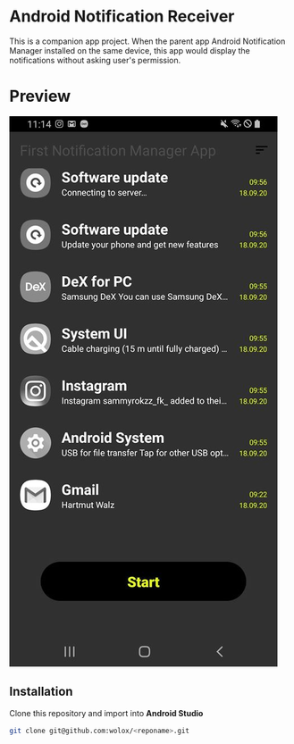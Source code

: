 # Android Notification Receiver

This is a companion app project. When the parent app Android Notification Manager installed on the same device, this app would display the notifications without asking user's permission.

# Preview

![Alt text](preview/notification-manager-screenshot.jpg?raw=true "Preview")


## Installation
Clone this repository and import into **Android Studio**
```bash
git clone git@github.com:wolox/<reponame>.git
```